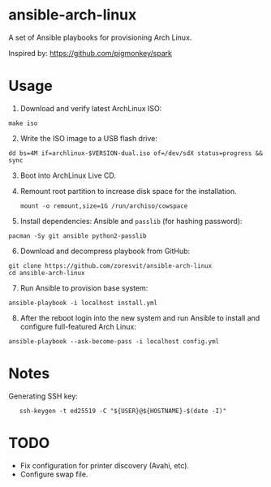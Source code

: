ansible-arch-linux
==================

A set of Ansible playbooks for provisioning Arch Linux.

Inspired by: https://github.com/pigmonkey/spark

Usage
=====

1. Download and verify latest ArchLinux ISO:

  ```
  make iso
  ```

2. Write the ISO image to a USB flash drive:

  ```
  dd bs=4M if=archlinux-$VERSION-dual.iso of=/dev/sdX status=progress && sync
  ```

3. Boot into ArchLinux Live CD.

4. Remount root partition to increase disk space for the installation.

   ```
   mount -o remount,size=1G /run/archiso/cowspace
   ```

5. Install dependencies: Ansible and `passlib` (for hashing password):

  ```
  pacman -Sy git ansible python2-passlib
  ```

6. Download and decompress playbook from GitHub:

  ```
  git clone https://github.com/zoresvit/ansible-arch-linux
  cd ansible-arch-linux
  ```


7. Run Ansible to provision base system:

  ```
  ansible-playbook -i localhost install.yml
  ```

8. After the reboot login into the new system and run Ansible to install and
  configure full-featured Arch Linux:

  ```
  ansible-playbook --ask-become-pass -i localhost config.yml
  ```

Notes
=====

Generating SSH key:

```
   ssh-keygen -t ed25519 -C "${USER}@${HOSTNAME}-$(date -I)"
```

TODO
====

- Fix configuration for printer discovery (Avahi, etc).
- Configure swap file.

